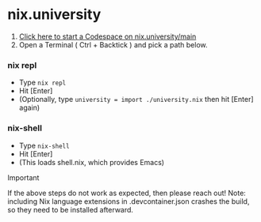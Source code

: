 # nix.university
1. <a href="https://codespaces.new/preston-johnson/nix.university" target="_blank">Click here to start a Codespace on nix.university/main</a>
2. Open a Terminal ( Ctrl + Backtick ) and pick a path below.

### nix repl
- Type `nix repl`
- Hit [Enter]
- (Optionally, type `university = import ./university.nix` then hit [Enter] again)

### nix-shell
- Type `nix-shell`
- Hit [Enter]
- (This loads shell.nix, which provides Emacs)

> [!IMPORTANT]
> If the above steps do not work as expected, then please reach out!
> Note: including Nix language extensions in .devcontainer.json crashes the build, so they need to be installed afterward.
